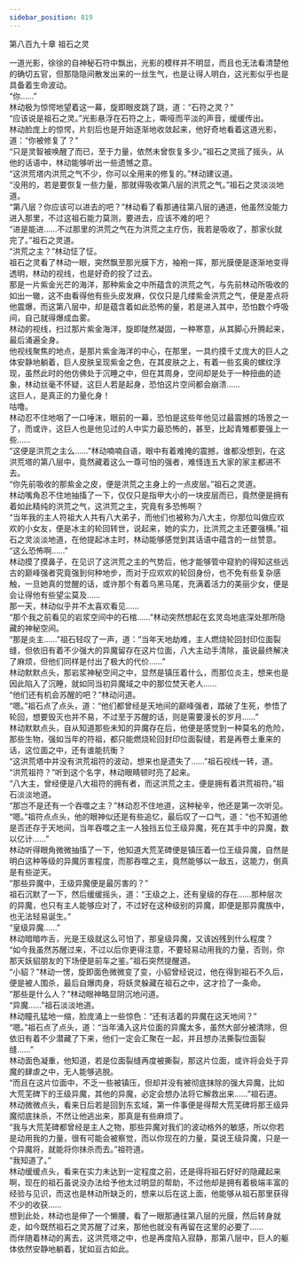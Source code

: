 ```yaml
---
sidebar_position: 819
---
```

 第八百九十章 祖石之灵


一道光影，徐徐的自神秘石符中飘出，光影的模样并不明显，而且也无法看清楚他的确切五官，但那隐隐间散发出来的一丝生气，也是让得人明白，这光影似乎也是具备着生命波动。  
“你……”  
林动极为惊愕地望着这一幕，旋即眼皮跳了跳，道：“石符之灵？”  
“应该说是祖石之灵。”光影悬浮在石符之上，嘶哑而平淡的声音，缓缓传出。  
林动脸庞上的惊愕，片刻后也是开始逐渐地收敛起来，他好奇地看着这道光影，道：“你被修复了？”  
“只是灵智被唤醒了而已，至于力量，依然未曾恢复多少。”祖石之灵摇了摇头，从他的话语中，林动能够听出一些遗憾之意。  
“这洪荒塔内洪荒之气不少，你可以全用来的修复的。”林动建议道。  
“没用的，若是要恢复一些力量，那就得吸收第八层的洪荒之气。”祖石之灵淡淡地道。  
“第八层？你应该可以进去的吧？”林动看了看那通往第八层的通道，他虽然没能力进入那里，不过这祖石能力莫测，要进去，应该不难的吧？  
“进是能进……不过那里的洪荒之气在为洪荒之主疗伤，我若是吸收了，那家伙就完了。”祖石之灵道。  
“洪荒之主？”林动怔了怔。  
祖石之灵看了林动一眼，突然飘至那光膜下方，袖袍一挥，那光膜便是逐渐地变得透明，林动的视线，也是好奇的投了过去。  
那是一片紫金光芒的海洋，那种紫金之中所蕴含的洪荒之气，与先前林动所吸收的如出一辙，这不由看得他有些头皮发麻，仅仅只是几缕紫金洪荒之气，便是差点将他震爆，而这第八层中，却是蕴含着如此恐怖的量，若是进入其中，恐怕数个呼吸间，自己就得爆成血雾。  
林动的视线，扫过那片紫金海洋，旋即陡然凝固，一种寒意，从其脚心升腾起来，最后涌遍全身。  
他视线聚焦的地点，是那片紫金海洋的中心，在那里，一具约摸千丈庞大的巨人之体安静地躺着，巨人皮肤呈现紫金之色，在其皮肤之上，有着一些玄奥的螺纹浮现，虽然此时的他仿佛处于沉睡之中，但在其周身，空间却是处于一种扭曲的迹象，林动丝毫不怀疑，这巨人若是起身，恐怕这片空间都会崩溃……  
这巨人，是真正的力量化身！  
咕噜。  
林动忍不住地咽了一口唾沫，眼前的一幕，恐怕是这些年他见过最震撼的场景之一了，而或许，这巨人也是他见过的人中实力最恐怖的，甚至，比起青雉都要强上一些……  
“这便是洪荒之主么……”林动喃喃自语，眼中有着难掩的震撼，谁都没想到，在这洪荒塔的第八层中，竟然藏着这么一尊可怕的强者，难怪连五大家的家主都进不去。  
“你先前吸收的那紫金之皮，便是洪荒之主身上的一点皮层。”祖石之灵道。  
林动嘴角忍不住地抽搐了一下，仅仅只是指甲大小的一块皮层而已，竟然便是拥有着如此精纯的洪荒之气，这洪荒之主，究竟有多恐怖啊？  
“当年我的主人符祖大人共有八大弟子，而他们也被称为八大主，你那位叫做应欢欢的小女友，便是冰主的轮回转世，说起来，她的实力，比洪荒之主还要强横。”祖石之灵淡淡地道，在他提起冰主时，林动能够感觉到其话语中蕴含的一丝赞意。  
“这么恐怖啊……”  
林动摸了摸鼻子，在见识了这洪荒之主的气势后，他才能够管中窥豹的得知这些远古的巅峰强者究竟强到何种地步，而对于应欢欢的轮回身份，也不免有些复杂感触，一旦她真的觉醒的话，或许那个有着乌黑马尾，充满着活力的美丽少女，便是会让得他有些望尘莫及……  
那一天，林动似乎并不太喜欢看见……  
“那个我之前看见的岩浆空间中的石棺……”林动突然想起在玄灵岛地底深处那所隐藏的神秘空间。  
“那是炎主……”祖石轻叹了一声，道：“当年天地劫难，主人燃烧轮回封印位面裂缝，但依旧有着不少强大的异魔留存在这片位面，八大主动手清除，虽说最终解决了麻烦，但他们同样是付出了极大的代价……”  
林动默默点头，那岩浆神秘空间之中，显然是镇压着什么，而那位炎主，想来也是因此陷入了沉睡，就如同当初异魔域之中的那位焚天老人……  
“他们还有机会苏醒的吧？”林动问道。  
“嗯。”祖石点了点头，道：“他们都曾经是天地间的巅峰强者，踏破了生死，参悟了轮回，想要毁灭也并不易，不过至于苏醒的话，则是需要漫长的岁月……”  
林动默默点头，自从知道那些未知的异魔存在后，他便是感觉到一种莫名的危险，那些生物，强如当年的符祖，都只能燃烧轮回封印位面裂缝，若是再卷土重来的话，这位面之中，还有谁能抗衡？  
“这洪荒塔中并没有洪荒祖符的波动，想来也是遗失了……”祖石视线一转，道。  
“洪荒祖符？”听到这个名字，林动眼睛顿时亮了起来。  
“八大主，曾经便是八大祖符的拥有者，而这洪荒之主，便是拥有着洪荒祖符。”祖石淡淡地道。  
“那岂不是还有一个吞噬之主？”林动忍不住地道，这种秘辛，他还是第一次听见。  
“嗯。”祖符点点头，他的眼神似还是有些追忆，最后叹了一口气，道：“也不知道他是否还存于天地间，当年吞噬之主一人独挡五位王级异魔，死在其手中的异魔，数以亿计……”  
林动听得眼角微微抽搐了一下，他知道大荒芜碑便是镇压着一位王级异魔，自然是明白这种等级的异魔厉害程度，而那吞噬之主，竟然能够以一敌五，这能力，倒真是有些逆天。  
“那些异魔中，王级异魔便是最厉害的？”  
祖石沉默了一下，然后缓缓摇头，道：“王级之上，还有皇级的存在……那种层次的异魔，也只有主人能够应对了，不过好在这种级别的异魔，即便是那异魔族中，也无法轻易诞生。”  
“皇级异魔……”  
林动暗暗咋舌，光是王级就这么可怕了，那皇级异魔，又该凶残到什么程度？  
“如今我虽然苏醒过来，不过以后你更得注意，不要轻易动用我的力量，否则，你那天妖貂朋友的下场便是前车之鉴。”祖石突然提醒道。  
“小貂？”林动一愣，旋即面色微微变了变，小貂曾经说过，他在得到祖石不久后，便是被人围杀，最后自爆肉身，将妖灵躲藏在祖石之中，这才捡了一条命。  
“那些是什么人？”林动眼神略显阴沉地问道。  
“异魔……”祖石淡淡地道。  
林动瞳孔猛地一缩，脸庞涌上一些惊色：“还有活着的异魔在这天地间？”  
“嗯。”祖石点了点头，道：“当年涌入这片位面的异魔太多，虽然大部分被清除，但依旧有着不少潜藏了下来，他们一定会汇聚在一起，并且想办法撕裂位面裂缝……”  
林动面色凝重，他知道，若是位面裂缝再度被撕裂，那这片位面，或许将会处于异魔的肆虐之中，无人能够逃脱。  
“而且在这片位面中，不乏一些被镇压，但却并没有被彻底抹除的强大异魔，比如大荒芜碑下的王级异魔，其他的异魔，必定会想办法将它解救出来……”祖石道。  
林动微微点头，看来日后若是回到东玄域，第一件事便是得帮大荒芜碑将那王级异魔彻底抹杀，不然让他逃出来，那真是有些麻烦了。  
“我与大荒芜碑都曾经是主人之物，那些异魔对我们的波动格外的敏感，所以你若是动用我的力量，很有可能会被察觉，而以你现在的力量，莫说王级异魔，只是一个异魔将，就能将你抹杀而去。”祖符道。  
“我知道了。”  
林动缓缓点头，看来在实力未达到一定程度之前，还是得将祖石好好的隐藏起来啊，现在的祖石虽说没办法给予他太过明显的帮助，不过他却是拥有着极端丰富的经验与见识，而这也是林动所缺乏的，想来以后在这上面，他能够从祖石那里获得不少的收获……  
想到此处，林动也是伸了一个懒腰，看了一眼那通往第八层的光膜，然后转身就走，如今既然祖石之灵苏醒了过来，那他也就没有再留在这里的必要了……  
而伴随着林动的离去，这洪荒塔之中，也是再度陷入寂静，那第八层中，巨人的躯体依然安静地躺着，犹如亘古如此。  
  
  
